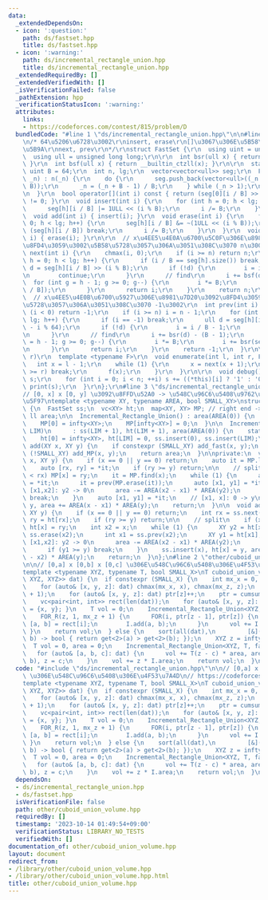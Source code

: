 ```yaml
---
data:
  _extendedDependsOn:
  - icon: ':question:'
    path: ds/fastset.hpp
    title: ds/fastset.hpp
  - icon: ':warning:'
    path: ds/incremental_rectangle_union.hpp
    title: ds/incremental_rectangle_union.hpp
  _extendedRequiredBy: []
  _extendedVerifiedWith: []
  _isVerificationFailed: false
  _pathExtension: hpp
  _verificationStatusIcon: ':warning:'
  attributes:
    links:
    - https://codeforces.com/contest/815/problem/D
  bundledCode: "#line 1 \"ds/incremental_rectangle_union.hpp\"\n\n#line 1 \"ds/fastset.hpp\"\
    \n/* 64\u5206\u6728\u3002\r\ninsert, erase\r\n[]\u3067\u306E\u5B58\u5728\u5224\
    \u5B9A\r\nnext, prev\r\n*/\r\nstruct FastSet {\r\n  using uint = unsigned;\r\n\
    \  using ull = unsigned long long;\r\n\r\n  int bsr(ull x) { return 63 - __builtin_clzll(x);\
    \ }\r\n  int bsf(ull x) { return __builtin_ctzll(x); }\r\n\r\n  static constexpr\
    \ uint B = 64;\r\n  int n, lg;\r\n  vector<vector<ull>> seg;\r\n  FastSet(int\
    \ _n) : n(_n) {\r\n    do {\r\n      seg.push_back(vector<ull>((_n + B - 1) /\
    \ B));\r\n      _n = (_n + B - 1) / B;\r\n    } while (_n > 1);\r\n    lg = int(seg.size());\r\
    \n  }\r\n  bool operator[](int i) const { return (seg[0][i / B] >> (i % B) & 1)\
    \ != 0; }\r\n  void insert(int i) {\r\n    for (int h = 0; h < lg; h++) {\r\n\
    \      seg[h][i / B] |= 1ULL << (i % B);\r\n      i /= B;\r\n    }\r\n  }\r\n\
    \  void add(int i) { insert(i); }\r\n  void erase(int i) {\r\n    for (int h =\
    \ 0; h < lg; h++) {\r\n      seg[h][i / B] &= ~(1ULL << (i % B));\r\n      if\
    \ (seg[h][i / B]) break;\r\n      i /= B;\r\n    }\r\n  }\r\n  void remove(int\
    \ i) { erase(i); }\r\n\r\n  // x\u4EE5\u4E0A\u6700\u5C0F\u306E\u8981\u7D20\u3092\
    \u8FD4\u3059\u3002\u5B58\u5728\u3057\u306A\u3051\u308C\u3070 n\u3002\r\n  int\
    \ next(int i) {\r\n    chmax(i, 0);\r\n    if (i >= n) return n;\r\n    for (int\
    \ h = 0; h < lg; h++) {\r\n      if (i / B == seg[h].size()) break;\r\n      ull\
    \ d = seg[h][i / B] >> (i % B);\r\n      if (!d) {\r\n        i = i / B + 1;\r\
    \n        continue;\r\n      }\r\n      // find\r\n      i += bsf(d);\r\n    \
    \  for (int g = h - 1; g >= 0; g--) {\r\n        i *= B;\r\n        i += bsf(seg[g][i\
    \ / B]);\r\n      }\r\n      return i;\r\n    }\r\n    return n;\r\n  }\r\n\r\n\
    \  // x\u4EE5\u4E0B\u6700\u5927\u306E\u8981\u7D20\u3092\u8FD4\u3059\u3002\u5B58\
    \u5728\u3057\u306A\u3051\u308C\u3070 -1\u3002\r\n  int prev(int i) {\r\n    if\
    \ (i < 0) return -1;\r\n    if (i >= n) i = n - 1;\r\n    for (int h = 0; h <\
    \ lg; h++) {\r\n      if (i == -1) break;\r\n      ull d = seg[h][i / B] << (63\
    \ - i % 64);\r\n      if (!d) {\r\n        i = i / B - 1;\r\n        continue;\r\
    \n      }\r\n      // find\r\n      i += bsr(d) - (B - 1);\r\n      for (int g\
    \ = h - 1; g >= 0; g--) {\r\n        i *= B;\r\n        i += bsr(seg[g][i / B]);\r\
    \n      }\r\n      return i;\r\n    }\r\n    return -1;\r\n  }\r\n\r\n  // [l,\
    \ r)\r\n  template <typename F>\r\n  void enumerate(int l, int r, F f) {\r\n \
    \   int x = l - 1;\r\n    while (1) {\r\n      x = next(x + 1);\r\n      if (x\
    \ >= r) break;\r\n      f(x);\r\n    }\r\n  }\r\n\r\n  void debug() {\r\n    string\
    \ s;\r\n    for (int i = 0; i < n; ++i) s += ((*this)[i] ? '1' : '0');\r\n   \
    \ print(s);\r\n  }\r\n};\r\n#line 3 \"ds/incremental_rectangle_union.hpp\"\n\n\
    // [0, x] x [0, y] \u3092\u8FFD\u52A0 -> \u548C\u96C6\u5408\u9762\u7A4D\u3092\u53D6\
    \u5F97\ntemplate <typename XY, typename AREA, bool SMALL_XY>\nstruct Incremental_Rectangle_Union\
    \ {\n  FastSet ss;\n  vc<XY> ht;\n  map<XY, XY> MP; // right end -> height\n \
    \ ll area;\n\n  Incremental_Rectangle_Union() : area(AREA(0)) {\n    static_assert(!SMALL_XY);\n\
    \    MP[0] = infty<XY>;\n    MP[infty<XY>] = 0;\n  }\n\n  Incremental_Rectangle_Union(int\
    \ LIM)\n      : ss(LIM + 1), ht(LIM + 1), area(AREA(0)) {\n    static_assert(SMALL_XY);\n\
    \    ht[0] = infty<XY>, ht[LIM] = 0, ss.insert(0), ss.insert(LIM);\n  }\n\n  AREA\
    \ add(XY x, XY y) {\n    if constexpr (SMALL_XY) add_fast(x, y);\n    if constexpr\
    \ (!SMALL_XY) add_MP(x, y);\n    return area;\n  }\n\nprivate:\n  void add_MP(XY\
    \ x, XY y) {\n    if (x == 0 || y == 0) return;\n    auto it = MP.lower_bound(x);\n\
    \    auto [rx, ry] = *it;\n    if (ry >= y) return;\n\n    // split\n    if (x\
    \ < rx) MP[x] = ry;\n    it = MP.find(x);\n    while (1) {\n      auto [x2, y2]\
    \ = *it;\n      it = prev(MP.erase(it));\n      auto [x1, y1] = *it;\n      //\
    \ [x1,x2]: y2 -> 0\n      area -= AREA(x2 - x1) * AREA(y2);\n      if (y1 >= y)\
    \ break;\n    }\n    auto [x1, y1] = *it;\n    // [x1, x]: 0 -> y\n    MP[x] =\
    \ y, area += AREA(x - x1) * AREA(y);\n    return;\n  }\n\n  void add_fast(XY x,\
    \ XY y) {\n    if (x == 0 || y == 0) return;\n    int rx = ss.next(x);\n    int\
    \ ry = ht[rx];\n    if (ry >= y) return;\n\n    // split\n    if (x < rx) ss.insert(x),\
    \ ht[x] = ry;\n    int x2 = x;\n    while (1) {\n      XY y2 = ht[x2];\n     \
    \ ss.erase(x2);\n      int x1 = ss.prev(x2);\n      XY y1 = ht[x1];\n      //\
    \ [x1,x2]: y2 -> 0\n      area -= AREA(x2 - x1) * AREA(y2);\n      x2 = x1;\n\
    \      if (y1 >= y) break;\n    }\n    ss.insert(x), ht[x] = y, area += AREA(x\
    \ - x2) * AREA(y);\n    return;\n  }\n};\n#line 2 \"other/cuboid_union_volume.hpp\"\
    \n\n// [0,a] x [0,b] x [0,c] \u306E\u548C\u96C6\u5408\u306E\u4F53\u7A4D\n// https://codeforces.com/contest/815/problem/D\n\
    template <typename XYZ, typename T, bool SMALL_X>\nT cuboid_union_volume(vc<tuple<XYZ,\
    \ XYZ, XYZ>> dat) {\n  if constexpr (SMALL_X) {\n    int mx_x = 0, mx_z = 0;\n\
    \    for (auto& [x, y, z]: dat) chmax(mx_x, x), chmax(mx_z, z);\n    vc<int> ptr(mx_z\
    \ + 1);\n    for (auto& [x, y, z]: dat) ptr[z]++;\n    ptr = cumsum<int>(ptr);\n\
    \    vc<pair<int, int>> rect(len(dat));\n    for (auto& [x, y, z]: dat) { rect[ptr[z]++]\
    \ = {x, y}; }\n    T vol = 0;\n    Incremental_Rectangle_Union<XYZ, T, true> I(mx_x);\n\
    \    FOR_R(z, 1, mx_z + 1) {\n      FOR(i, ptr[z - 1], ptr[z]) {\n        auto\
    \ [a, b] = rect[i];\n        I.add(a, b);\n      }\n      vol += I.area;\n   \
    \ }\n    return vol;\n  } else {\n    sort(all(dat),\n         [&](auto& a, auto&\
    \ b) -> bool { return get<2>(a) > get<2>(b); });\n    XYZ z = infty<XYZ>;\n  \
    \  T vol = 0, area = 0;\n    Incremental_Rectangle_Union<XYZ, T, false> I;\n \
    \   for (auto& [a, b, c]: dat) {\n      vol += T(z - c) * area, area = I.add(a,\
    \ b), z = c;\n    }\n    vol += z * I.area;\n    return vol;\n  }\n}\n"
  code: "#include \"ds/incremental_rectangle_union.hpp\"\n\n// [0,a] x [0,b] x [0,c]\
    \ \u306E\u548C\u96C6\u5408\u306E\u4F53\u7A4D\n// https://codeforces.com/contest/815/problem/D\n\
    template <typename XYZ, typename T, bool SMALL_X>\nT cuboid_union_volume(vc<tuple<XYZ,\
    \ XYZ, XYZ>> dat) {\n  if constexpr (SMALL_X) {\n    int mx_x = 0, mx_z = 0;\n\
    \    for (auto& [x, y, z]: dat) chmax(mx_x, x), chmax(mx_z, z);\n    vc<int> ptr(mx_z\
    \ + 1);\n    for (auto& [x, y, z]: dat) ptr[z]++;\n    ptr = cumsum<int>(ptr);\n\
    \    vc<pair<int, int>> rect(len(dat));\n    for (auto& [x, y, z]: dat) { rect[ptr[z]++]\
    \ = {x, y}; }\n    T vol = 0;\n    Incremental_Rectangle_Union<XYZ, T, true> I(mx_x);\n\
    \    FOR_R(z, 1, mx_z + 1) {\n      FOR(i, ptr[z - 1], ptr[z]) {\n        auto\
    \ [a, b] = rect[i];\n        I.add(a, b);\n      }\n      vol += I.area;\n   \
    \ }\n    return vol;\n  } else {\n    sort(all(dat),\n         [&](auto& a, auto&\
    \ b) -> bool { return get<2>(a) > get<2>(b); });\n    XYZ z = infty<XYZ>;\n  \
    \  T vol = 0, area = 0;\n    Incremental_Rectangle_Union<XYZ, T, false> I;\n \
    \   for (auto& [a, b, c]: dat) {\n      vol += T(z - c) * area, area = I.add(a,\
    \ b), z = c;\n    }\n    vol += z * I.area;\n    return vol;\n  }\n}\n"
  dependsOn:
  - ds/incremental_rectangle_union.hpp
  - ds/fastset.hpp
  isVerificationFile: false
  path: other/cuboid_union_volume.hpp
  requiredBy: []
  timestamp: '2023-10-14 01:49:54+09:00'
  verificationStatus: LIBRARY_NO_TESTS
  verifiedWith: []
documentation_of: other/cuboid_union_volume.hpp
layout: document
redirect_from:
- /library/other/cuboid_union_volume.hpp
- /library/other/cuboid_union_volume.hpp.html
title: other/cuboid_union_volume.hpp
---
```

